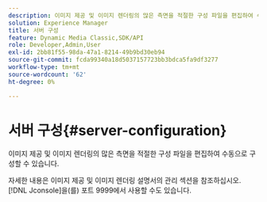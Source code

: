 ```yaml
---
description: 이미지 제공 및 이미지 렌더링의 많은 측면을 적절한 구성 파일을 편집하여 수동으로 구성할 수 있습니다.
solution: Experience Manager
title: 서버 구성
feature: Dynamic Media Classic,SDK/API
role: Developer,Admin,User
exl-id: 2bb81f55-98da-47a1-8214-49b9bd30eb94
source-git-commit: fcda99340a18d5037157723bb3bdca5fa9df3277
workflow-type: tm+mt
source-wordcount: '62'
ht-degree: 0%

---
```


# 서버 구성{#server-configuration}

이미지 제공 및 이미지 렌더링의 많은 측면을 적절한 구성 파일을 편집하여 수동으로 구성할 수 있습니다.

자세한 내용은 이미지 제공 및 이미지 렌더링 설명서의 관리 섹션을 참조하십시오. [!DNL Jconsole]을(를) 포트 9999에서 사용할 수도 있습니다.
